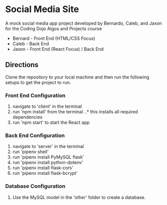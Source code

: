 # Social Media Site

A mock social media app project developed by Bernardo, Caleb, and Jaxon for the Coding Dojo Algos and Projects course

* Bernard   - Front End (HTML/CSS Focus)
* Caleb     - Back End
* Jaxon     - Front End (React Focus) / Back End

## Directions

Clone the repository to your local machine and then run the following setups to get the project to run.

### Front End Configuration

1. navigate to 'client' in the terminal
2. run 'npm install' from the terminal
..* this installs all required dependencies
3. run 'npm start' to start the React app

### Back End Configuration
1. navigate to 'server' in the terminal
2. run 'pipenv shell'
3. run 'pipenv install PyMySQL flask'
4. run 'pipenv install python-dotenv'
5. run 'pipenv install flask-cors'
6. run 'pipenv install flask-bcrypt'

### Database Configuration
1. Use the MySQL model in the 'other' folder to create a database.
